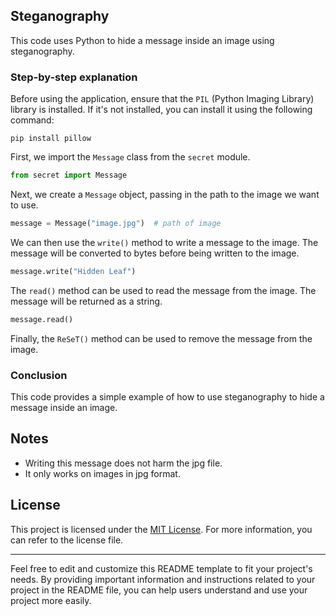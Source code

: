  ## Steganography 

This code uses Python to hide a message inside an image using steganography. 

### Step-by-step explanation

Before using the application, ensure that the `PIL` (Python Imaging Library) library is installed. If it's not installed, you can install it using the following command:

```
pip install pillow
```

First, we import the `Message` class from the `secret` module. 

```python
from secret import Message
```

Next, we create a `Message` object, passing in the path to the image we want to use.

```python
message = Message("image.jpg")  # path of image
```

We can then use the `write()` method to write a message to the image. The message will be converted to bytes before being written to the image.

```python
message.write("Hidden Leaf")  
```

The `read()` method can be used to read the message from the image. The message will be returned as a string.

```python
message.read()
```

Finally, the `ReSeT()` method can be used to remove the message from the image.

### Conclusion

This code provides a simple example of how to use steganography to hide a message inside an image.

## Notes

- Writing this message does not harm the jpg file.
- It only works on images in jpg format.

## License

This project is licensed under the [MIT License](LICENSE). For more information, you can refer to the license file.

---

Feel free to edit and customize this README template to fit your project's needs. By providing important information and instructions related to your project in the README file, you can help users understand and use your project more easily.